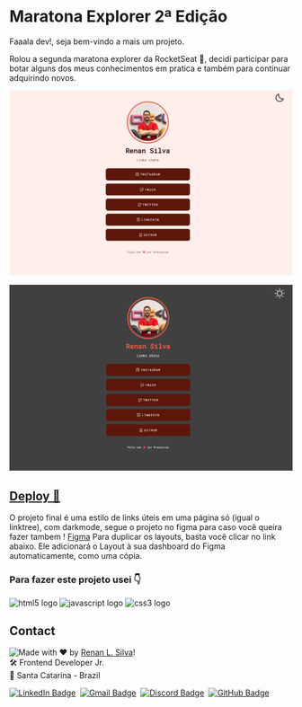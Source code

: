 # Maratona Explorer 2ª Edição

Faaala dev!, seja bem-vindo a mais um projeto.

Rolou a segunda maratona explorer da RocketSeat 🚀, decidi participar para botar alguns dos meus conhecimentos em pratica e também para continuar adquirindo novos.

![preview](./public/image.png)

![preview](./public/image-1.png)

## <a href="https://renyzeraa.github.io/linktree-model/" > Deploy 🛫 </a>

O projeto final é uma estilo de links úteis em uma página só (igual o linktree), com darkmode, segue o projeto no figma para caso você queira fazer tambem !
[Figma](<https://www.figma.com/file/45FqzDptrahgTIZ8zLlSoY/Rocket-Links---Maratona-Explorer-2.0-(Community)-(Copy)>)
Para duplicar os layouts, basta você clicar no link abaixo.
Ele adicionará o Layout à sua dashboard do Figma automaticamente, como uma cópia.

### Para fazer este projeto usei 👇

<span>
  <img src="https://cdn.jsdelivr.net/gh/devicons/devicon/icons/html5/html5-original.svg" height="40" width="52" alt="html5 logo"  />
  <img src="https://cdn.jsdelivr.net/gh/devicons/devicon/icons/javascript/javascript-original.svg" height="40" width="52" alt="javascript logo"  />
  <img src="https://cdn.jsdelivr.net/gh/devicons/devicon/icons/css3/css3-original.svg" height="40" width="52" alt="css3 logo"  />
</span>

## Contact

<img align="left" src="https://avatars.githubusercontent.com/renyzeraa?size=100">

Made with ❤️ by [Renan L. Silva](https://github.com/renyzeraa)! <br>
🛠 Frontend Developer Jr. <br>
📍 Santa Catarina - Brazil <br>

<a href="https://www.linkedin.com/in/renyzeraa" target="_blank"><img src="https://img.shields.io/badge/LinkedIn-0077B5?style=flat&logo=linkedin&logoColor=white" alt="LinkedIn Badge" height="20"></a>&nbsp;
<a href="mailto:renansilvaytb@gmail.com" target="_blank"><img src="https://img.shields.io/badge/Gmail-D14836?style=flat&logo=gmail&logoColor=white" alt="Gmail Badge" height="20"></a>&nbsp;
<a href="#"><img src="https://img.shields.io/badge/Discord-%237289DA.svg?logo=discord&logoColor=white" title="renan_s#7826" alt="Discord Badge" height="20"></a>&nbsp;
<a href="https://www.github.com/renyzeraa" target="_blank"><img src="https://img.shields.io/badge/GitHub-100000?style=flat&logo=github&logoColor=white" alt="GitHub Badge" height="20"></a>&nbsp;

<br clear="left"/>
